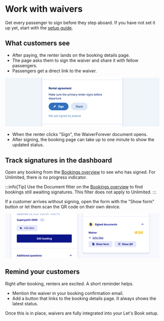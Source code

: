 # Work with waivers

Get every passenger to sign before they step aboard. If you have not set it up yet, start with the [setup guide](/guides/settings/waivers/set-up-waivers).

## What customers see

- After paying, the renter lands on the booking details page.
- The page asks them to sign the waiver and share it with fellow passengers.
- Passengers get a direct link to the waiver.

![Screenshot of sign document](graphics/sign-contract.png)

- When the renter clicks "Sign", the WaiverForever document opens.
- After signing, the booking page can take up to one minute to show the updated status.

## Track signatures in the dashboard

Open any booking from the [Bookings overview](https://dashboard.letsbook.app/bookings) to see who has signed. For Unlimited, there is no progress indicator.

:::info[Tip]
Use the Document filter on the [Bookings overview](https://dashboard.letsbook.app/bookings) to find bookings still awaiting signatures. This filter does not apply to Unlimited.
:::

If a customer arrives without signing, open the form with the "Show form" button or let them scan the QR code on their own device.

![Screenshot of signed waivers](graphics/signed-waivers.png)

## Remind your customers

Right after booking, renters are excited. A short reminder helps.

- Mention the waiver in your booking confirmation email.
- Add a button that links to the booking details page. It always shows the latest status.

Once this is in place, waivers are fully integrated into your Let's Book setup.
